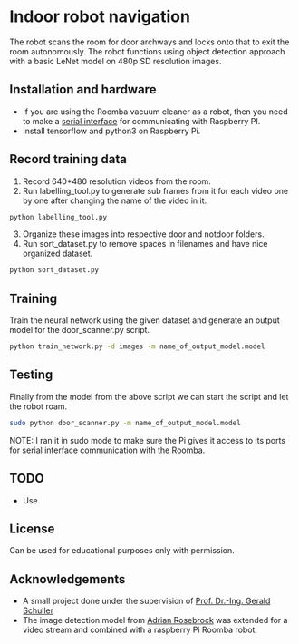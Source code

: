 # Indoor robot navigation
The robot scans the room for door archways and locks onto that to exit the room autonomously. The robot functions using object detection approach with a basic LeNet model on 480p SD resolution images.  

## Installation and hardware
* If you are using the Roomba vacuum cleaner as a robot, then you need to make a [serial interface](https://makezine.com/2008/02/29/how-to-make-a-roomba-seri/) for communicating with Raspberry PI. 
* Install tensorflow and python3 on Raspberry Pi. 

## Record training data
1. Record 640*480 resolution videos from the room.
2. Run labelling_tool.py to generate sub frames from it for each video one by one after changing the name of the video in it.
```bash
python labelling_tool.py 
```
3. Organize these images into respective door and notdoor folders.
4. Run sort_dataset.py to remove spaces in filenames and have nice organized dataset. 
```bash
python sort_dataset.py
```

## Training
Train the neural network using the given dataset and generate an output model for the door_scanner.py script.
```bash
python train_network.py -d images -m name_of_output_model.model
```

## Testing
Finally from the model from the above script we can start the script and let the robot roam. 
```bash
sudo python door_scanner.py -m name_of_output_model.model
```
NOTE: I ran it in sudo mode to make sure the Pi gives it access to its ports for serial interface communication with the Roomba. 

## TODO
* Use 

## License
Can be used for educational purposes only with permission. 

## Acknowledgements
* A small project done under the supervision of [Prof. Dr.-Ing. Gerald Schuller](https://www.tu-ilmenau.de/mt-ams/personen/schuller-gerald/)
* The image detection model from [Adrian Rosebrock](https://www.pyimagesearch.com/) was extended for a video stream and combined with a raspberry Pi Roomba robot. 
